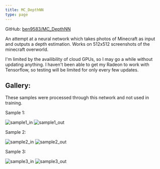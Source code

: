 ```yaml
---
title: MC_DepthNN
type: page
---
```


GitHub: [ben9583/MC_DepthNN](https://github.com/ben9583/MC_DepthNN)

An attempt at a neural network which takes photos of Minecraft as input and outputs a depth estimation. Works on 512x512 screenshots of the minecraft overworld.

I'm limited by the availibility of cloud GPUs, so I may go a while without updating anything. I haven't been able to get my Radeon to work with Tensorflow, so testing will be limited for only every few updates.

## Gallery:

These samples were processed through this network and not used in training.



Sample 1:

![sample1_in](https://user-images.githubusercontent.com/16968917/158920679-a440ac8a-796c-4a47-b5aa-52e5bd87d73f.png)
![sample1_out](https://user-images.githubusercontent.com/16968917/158920400-f3b81274-c950-4069-b77a-6ea7908970d6.png)



Sample 2:

![sample2_in](https://user-images.githubusercontent.com/16968917/158920686-ff86b890-a061-4200-8b98-df1b471cff88.png)
![sample2_out](https://user-images.githubusercontent.com/16968917/158920409-fbd7b59f-de43-45e1-a5ed-bb2a61539f7a.png)



Sample 3:

![sample3_in](https://user-images.githubusercontent.com/16968917/158920689-d04279ed-ae8c-4986-bc69-2a6b523da6af.png)
![sample3_out](https://user-images.githubusercontent.com/16968917/158920417-a8b0f350-1c99-4803-abb8-905c440e4d58.png)
